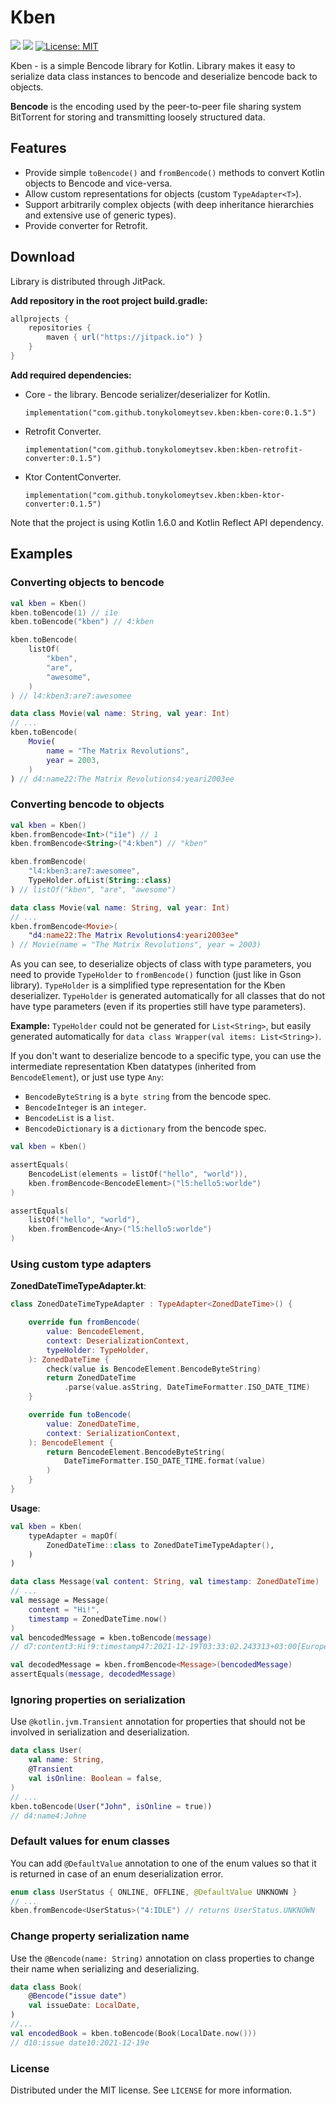 # Kben

[![](https://jitpack.io/v/tonykolomeytsev/kben.svg)](https://jitpack.io/#tonykolomeytsev/kben)
![](https://github.com/tonykolomeytsev/kben/actions/workflows/pull_requests.yml/badge.svg?branch=master)
[![License: MIT](https://img.shields.io/badge/License-MIT-yellow.svg)](https://opensource.org/licenses/MIT)

Kben - is a simple Bencode library for Kotlin. Library makes it easy to serialize data class instances to bencode and deserialize bencode back to objects.

**Bencode** is the encoding used by the peer-to-peer file sharing system BitTorrent for storing and transmitting loosely structured data.

## Features

* Provide simple `toBencode()` and `fromBencode()` methods to convert Kotlin objects to Bencode and vice-versa.
* Allow custom representations for objects (custom `TypeAdapter<T>`).
* Support arbitrarily complex objects (with deep inheritance hierarchies and extensive use of generic types).
* Provide converter for Retrofit.

## Download

Library is distributed through JitPack.

**Add repository in the root project build.gradle:**

```groovy
allprojects {
    repositories {
        maven { url("https://jitpack.io") }
    }
}
```

**Add required dependencies:**

- Core - the library. Bencode serializer/deserializer for Kotlin.

  `implementation("com.github.tonykolomeytsev.kben:kben-core:0.1.5")`

- Retrofit Converter.

  `implementation("com.github.tonykolomeytsev.kben:kben-retrofit-converter:0.1.5")`

- Ktor ContentConverter.

  `implementation("com.github.tonykolomeytsev.kben:kben-ktor-converter:0.1.5")`

Note that the project is using Kotlin 1.6.0 and Kotlin Reflect API dependency.

## Examples

### Converting objects to bencode

```kotlin
val kben = Kben()
kben.toBencode(1) // i1e
kben.toBencode("kben") // 4:kben

kben.toBencode(
    listOf(
        "kben", 
        "are", 
        "awesome",
    )
) // l4:kben3:are7:awesomee

data class Movie(val name: String, val year: Int)
// ...
kben.toBencode(
    Movie(
        name = "The Matrix Revolutions", 
        year = 2003,
    )
) // d4:name22:The Matrix Revolutions4:yeari2003ee
```

### Converting bencode to objects

```kotlin
val kben = Kben()
kben.fromBencode<Int>("i1e") // 1
kben.fromBencode<String>("4:kben") // "kben"

kben.fromBencode(
    "l4:kben3:are7:awesomee", 
    TypeHolder.ofList(String::class)
) // listOf("kben", "are", "awesome")

data class Movie(val name: String, val year: Int)
// ...
kben.fromBencode<Movie>(
    "d4:name22:The Matrix Revolutions4:yeari2003ee"
) // Movie(name = "The Matrix Revolutions", year = 2003)
```

As you can see, to deserialize objects of class with type parameters, you need to provide `TypeHolder` to `fromBencode()` function (just like in Gson library). `TypeHolder` is a simplified type representation for the Kben deserializer.  `TypeHolder` is generated automatically for all classes that do not have type parameters (even if its properties still have type parameters).

**Example:**  `TypeHolder` could not be generated for `List<String>`, but easily generated automatically for `data class Wrapper(val items: List<String>)`.

If you don't want to deserialize bencode to a specific type, you can use the intermediate representation Kben datatypes (inherited from `BencodeElement`), or just use type `Any`:
- `BencodeByteString` is a `byte string` from the bencode spec.
- `BencodeInteger` is an `integer`.
- `BencodeList` is a `list`.
- `BencodeDictionary` is a `dictionary` from the bencode spec.

```kotlin
val kben = Kben()

assertEquals(
    BencodeList(elements = listOf("hello", "world")),
    kben.fromBencode<BencodeElement>("l5:hello5:worlde")
)

assertEquals(
    listOf("hello", "world"),
    kben.fromBencode<Any>("l5:hello5:worlde")
)
```

### Using custom type adapters

**ZonedDateTimeTypeAdapter.kt**:

```kotlin
class ZonedDateTimeTypeAdapter : TypeAdapter<ZonedDateTime>() {

    override fun fromBencode(
        value: BencodeElement,
        context: DeserializationContext,
        typeHolder: TypeHolder,
    ): ZonedDateTime {
        check(value is BencodeElement.BencodeByteString)
        return ZonedDateTime
            .parse(value.asString, DateTimeFormatter.ISO_DATE_TIME)
    }

    override fun toBencode(
        value: ZonedDateTime, 
        context: SerializationContext,
    ): BencodeElement {
        return BencodeElement.BencodeByteString(
            DateTimeFormatter.ISO_DATE_TIME.format(value)
        )
    }
}
```

**Usage**:

```kotlin
val kben = Kben(
    typeAdapter = mapOf(
        ZonedDateTime::class to ZonedDateTimeTypeAdapter(),
    )
)

data class Message(val content: String, val timestamp: ZonedDateTime)
// ...
val message = Message(
    content = "Hi!",
    timestamp = ZonedDateTime.now()
)
val bencodedMessage = kben.toBencode(message)
// d7:content3:Hi!9:timestamp47:2021-12-19T03:33:02.243313+03:00[Europe/Moscow]e

val decodedMessage = kben.fromBencode<Message>(bencodedMessage)
assertEquals(message, decodedMessage)
```

### Ignoring properties on serialization

Use `@kotlin.jvm.Transient` annotation for properties that should not be involved in serialization and deserialization.
```kotlin
data class User(
    val name: String,
    @Transient
    val isOnline: Boolean = false,
)
// ...
kben.toBencode(User("John", isOnline = true))
// d4:name4:Johne
```

### Default values for enum classes

You can add `@DefaultValue` annotation to one of the enum values so that it is returned in case of an enum deserialization error.
```kotlin
enum class UserStatus { ONLINE, OFFLINE, @DefaultValue UNKNOWN }
// ...
kben.fromBencode<UserStatus>("4:IDLE") // returns UserStatus.UNKNOWN
```

### Change property serialization name

Use the `@Bencode(name: String)` annotation on class properties to change their name when serializing and deserializing.
```kotlin
data class Book(
    @Bencode("issue date")
    val issueDate: LocalDate,
)
//...
val encodedBook = kben.toBencode(Book(LocalDate.now())) 
// d10:issue date10:2021-12-19e
```

### License

Distributed under the MIT license. See `LICENSE` for more information.
